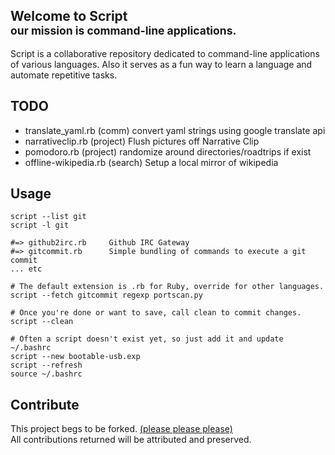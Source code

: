 Welcome to Script <br/><small>our mission is command-line applications.</small>
--------------
Script is a collaborative repository dedicated to command-line applications of various languages. Also it serves as a fun way to learn a language and automate repetitive tasks.

TODO
--------------

+ translate_yaml.rb (comm) convert yaml strings using google translate api
+ narrativeclip.rb (project) Flush pictures off Narrative Clip
+ pomodoro.rb (project) randomize around directories/roadtrips if exist
+ offline-wikipedia.rb (search) Setup a local mirror of wikipedia

Usage
--------------

```
script --list git
script -l git

#=> github2irc.rb     Github IRC Gateway
#=> gitcommit.rb      Simple bundling of commands to execute a git commit
... etc

# The default extension is .rb for Ruby, override for other languages.
script --fetch gitcommit regexp portscan.py

# Once you're done or want to save, call clean to commit changes.
script --clean

# Often a script doesn't exist yet, so just add it and update ~/.bashrc
script --new bootable-usb.exp
script --refresh
source ~/.bashrc
```

Contribute
--------------

This project begs to be forked. [(please please please)](https://github.com/wurde/script/fork)<br/>
All contributions returned will be attributed and preserved.
